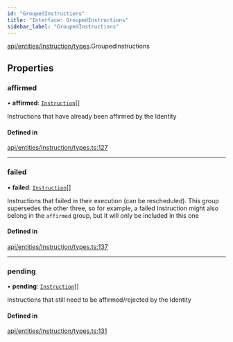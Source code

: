 ```yaml
---
id: "GroupedInstructions"
title: "Interface: GroupedInstructions"
sidebar_label: "GroupedInstructions"
---
```


[api/entities/Instruction/types](../../../../../../modules/API/Entities/Instruction/Types/Types.md).GroupedInstructions

## Properties

### affirmed

• **affirmed**: [`Instruction`](../../../../../../classes/API/Entities/Instruction/Instruction.md)[]

Instructions that have already been affirmed by the Identity

#### Defined in

[api/entities/Instruction/types.ts:127](https://github.com/PolymeshAssociation/polymesh-sdk/blob/5b946f904/src/api/entities/Instruction/types.ts#L127)

___

### failed

• **failed**: [`Instruction`](../../../../../../classes/API/Entities/Instruction/Instruction.md)[]

Instructions that failed in their execution (can be rescheduled).
  This group supersedes the other three, so for example, a failed Instruction
  might also belong in the `affirmed` group, but it will only be included in this one

#### Defined in

[api/entities/Instruction/types.ts:137](https://github.com/PolymeshAssociation/polymesh-sdk/blob/5b946f904/src/api/entities/Instruction/types.ts#L137)

___

### pending

• **pending**: [`Instruction`](../../../../../../classes/API/Entities/Instruction/Instruction.md)[]

Instructions that still need to be affirmed/rejected by the Identity

#### Defined in

[api/entities/Instruction/types.ts:131](https://github.com/PolymeshAssociation/polymesh-sdk/blob/5b946f904/src/api/entities/Instruction/types.ts#L131)
